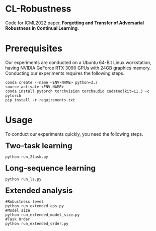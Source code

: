 # CL-Robustness
Code for ICML2022 paper, **Forgetting and Transfer of Adversarial Robustness in Continual Learning**.
# Prerequisites
Our experiments are conducted on a Ubuntu 64-Bit Linux workstation, having NVIDIA GeForce RTX 3090 GPUs with 24GB graphics memory. Conducting our experiments requires the following steps.
```
conda create --name <ENV-NAME> python=3.7
source activate <ENV-NAME>
conda install pytorch torchvision torchaudio cudatoolkit=11.3 -c pytorch
pip install -r requirements.txt
```

# Usage
To conduct our experiments quickly, you need the following steps.

**<font size=5>Two-task learning</font>**
```
python run_2task.py
```
**<font size=5>Long-sequence learning</font>**
```
python run_ls.py
```
**<font size=5>Extended analysis</font>**
```
#Robustness level
python run_extended_eps.py
#Model size
python run_extended_model_size.py
#Task Order
python run_extended_order.py
```
